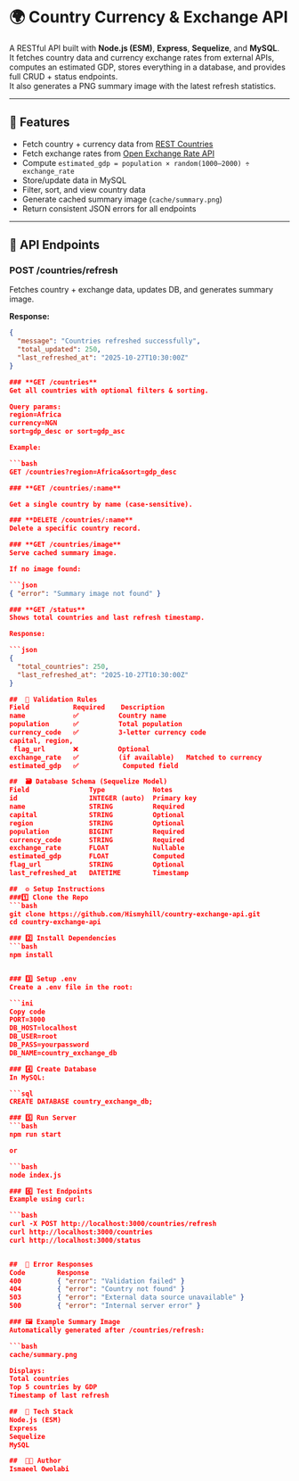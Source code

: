 # 🌍 Country Currency & Exchange API

A RESTful API built with **Node.js (ESM)**, **Express**, **Sequelize**, and **MySQL**.  
It fetches country data and currency exchange rates from external APIs, computes an estimated GDP, stores everything in a database, and provides full CRUD + status endpoints.  
It also generates a PNG summary image with the latest refresh statistics.

---

## 🚀 Features

- Fetch country + currency data from [REST Countries](https://restcountries.com/)
- Fetch exchange rates from [Open Exchange Rate API](https://open.er-api.com/)
- Compute `estimated_gdp = population × random(1000–2000) ÷ exchange_rate`
- Store/update data in MySQL
- Filter, sort, and view country data
- Generate cached summary image (`cache/summary.png`)
- Return consistent JSON errors for all endpoints

---

## 🧠 API Endpoints

### **POST /countries/refresh**

Fetches country + exchange data, updates DB, and generates summary image.

**Response:**

````json
{
  "message": "Countries refreshed successfully",
  "total_updated": 250,
  "last_refreshed_at": "2025-10-27T10:30:00Z"
}

### **GET /countries**
Get all countries with optional filters & sorting.

Query params:
region=Africa
currency=NGN
sort=gdp_desc or sort=gdp_asc

Example:

```bash
GET /countries?region=Africa&sort=gdp_desc

### **GET /countries/:name**

Get a single country by name (case-sensitive).

### **DELETE /countries/:name**
Delete a specific country record.

### **GET /countries/image**
Serve cached summary image.

If no image found:

```json
{ "error": "Summary image not found" }

### **GET /status**
Shows total countries and last refresh timestamp.

Response:

```json
{
  "total_countries": 250,
  "last_refreshed_at": "2025-10-27T10:30:00Z"
}

##  🧩 Validation Rules
Field	        Required	Description
name	        ✅	       Country name
population	    ✅	       Total population
currency_code	✅	       3-letter currency code
capital, region,
 flag_url	    ❌	       Optional
exchange_rate	✅          (if available)	Matched to currency
estimated_gdp	✅	        Computed field

##  🗃️ Database Schema (Sequelize Model)
Field	            Type	        Notes
id	                INTEGER (auto)	Primary key
name	            STRING	        Required
capital	            STRING	        Optional
region	            STRING	        Optional
population	        BIGINT	        Required
currency_code	    STRING	        Required
exchange_rate	    FLOAT	        Nullable
estimated_gdp	    FLOAT	        Computed
flag_url	        STRING	        Optional
last_refreshed_at	DATETIME	    Timestamp

##  ⚙️ Setup Instructions
###1️⃣ Clone the Repo
```bash
git clone https://github.com/Hismyhill/country-exchange-api.git
cd country-exchange-api

### 2️⃣ Install Dependencies
```bash
npm install


### 3️⃣ Setup .env
Create a .env file in the root:

```ini
Copy code
PORT=3000
DB_HOST=localhost
DB_USER=root
DB_PASS=yourpassword
DB_NAME=country_exchange_db

### 4️⃣ Create Database
In MySQL:

```sql
CREATE DATABASE country_exchange_db;

### 5️⃣ Run Server
```bash
npm run start

or

```bash
node index.js

### 6️⃣ Test Endpoints
Example using curl:

```bash
curl -X POST http://localhost:3000/countries/refresh
curl http://localhost:3000/countries
curl http://localhost:3000/status


##  🧠 Error Responses
Code	    Response
400	        { "error": "Validation failed" }
404	        { "error": "Country not found" }
503	        { "error": "External data source unavailable" }
500	        { "error": "Internal server error" }

### 🖼️ Example Summary Image
Automatically generated after /countries/refresh:

```bash
cache/summary.png

Displays:
Total countries
Top 5 countries by GDP
Timestamp of last refresh

##  🧰 Tech Stack
Node.js (ESM)
Express
Sequelize
MySQL

##  🧑‍💻 Author
Ismaeel Owolabi
````
